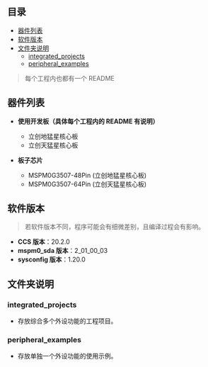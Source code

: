 ## 目录
* [器件列表](#器件列表)
* [软件版本](#软件版本)
* [文件夹说明](#文件夹说明)
  * [integrated_projects](#integrated_projects)
  * [peripheral_examples](#peripheral_examples)

> 每个工程内也都有一个 README

## 器件列表

- **使用开发板（具体每个工程内的 README 有说明）**
  - 立创地猛星核心板
  - 立创天猛星核心板

- **板子芯片**
  - MSPM0G3507-48Pin (立创地猛星核心板)
  - MSPM0G3507-64Pin (立创天猛星核心板)



## 软件版本

> 若软件版本不同，程序可能会有细微差别，且编译过程会有影响。

- **CCS 版本**：20.2.0
- **mspm0_sda 版本**：2_01_00_03
- **sysconfig 版本**：1.20.0



## 文件夹说明

### integrated_projects
- 存放综合多个外设功能的工程项目。

### peripheral_examples
- 存放单独一个外设功能的使用示例。